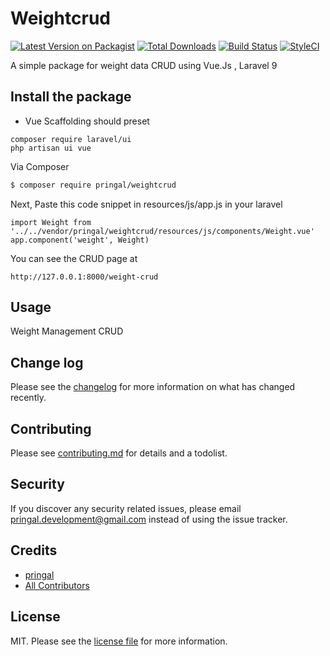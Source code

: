 # Weightcrud

[![Latest Version on Packagist][ico-version]][link-packagist]
[![Total Downloads][ico-downloads]][link-downloads]
[![Build Status][ico-travis]][link-travis]
[![StyleCI][ico-styleci]][link-styleci]

A simple package for weight data CRUD using Vue.Js , Laravel 9

## Install the package

- Vue Scaffolding should preset
```angular2html
composer require laravel/ui
php artisan ui vue
```
Via Composer

``` bash
$ composer require pringal/weightcrud
```

Next, Paste this code snippet in resources/js/app.js in your laravel

```angular2html
import Weight from '../../vendor/pringal/weightcrud/resources/js/components/Weight.vue'
app.component('weight', Weight)
```

You can see the CRUD page at
```angular2html
http://127.0.0.1:8000/weight-crud
```
## Usage

Weight Management CRUD

## Change log

Please see the [changelog](changelog.md) for more information on what has changed recently.

## Contributing

Please see [contributing.md](contributing.md) for details and a todolist.

## Security

If you discover any security related issues, please email pringal.development@gmail.com instead of using the issue tracker.

## Credits

- [pringal][link-author]
- [All Contributors][link-contributors]

## License

MIT. Please see the [license file](LICENSE) for more information.

[ico-version]: https://img.shields.io/packagist/v/pringal/weightcrud.svg?style=flat-square
[ico-downloads]: https://img.shields.io/packagist/dt/pringal/weightcrud.svg?style=flat-square
[ico-travis]: https://img.shields.io/travis/pringal/weightcrud/master.svg?style=flat-square
[ico-styleci]: https://styleci.io/repos/12345678/shield

[link-packagist]: https://packagist.org/packages/pringal/weightcrud
[link-downloads]: https://packagist.org/packages/pringal/weightcrud
[link-travis]: https://travis-ci.org/pringal/weightcrud
[link-styleci]: https://styleci.io/repos/12345678
[link-author]: https://github.com/pringal
[link-contributors]: ../../contributors
